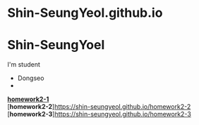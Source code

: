 # Shin-SeungYeol.github.io
# Shin-SeungYoel

I'm student
  + Dongseo
  + 
[**homework2-1**](https://shin-seungyeol.github.io/homework2-1)<br>
[**homework2-2**]https://shin-seungyeol.github.io/homework2-2<br>
[**homework2-3**]https://shin-seungyeol.github.io/homework2-3
